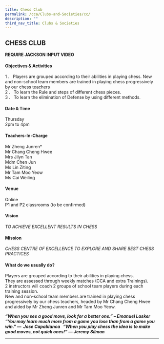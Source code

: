 ```yaml
---
title: Chess Club
permalink: /cca/Clubs-and-Societies/cc/
description: ""
third_nav_title: Clubs & Societies
---
```

## CHESS CLUB

**REQUIRE JACKSON INPUT VIDEO**

#### Objectives & Activities

1 \.   Players are grouped according to their abilities in playing chess. New and non-school team members are trained in playing chess progressively by our chess teachers<br>
2 \.   To learn the Rule and steps of different chess pieces. <br>
3 \.   To learn the elimination of Defense by using different methods.

#### Date & Time

Thursday<br>
2pm to 4pm

#### Teachers-In-Charge

Mr Zheng Junren\*<br>
Mr Chang Cheng Hwee<br>
Mrs Jilyn Tan  <br>
Mdm Chen Jun<br>
Ms Lin Ziting<br>
Mr Tam Moo Yeow<br>
Ms Cai Weiling

#### Venue

Online<br>
P1 and P2 classrooms (to be confirmed)

#### Vision

_TO ACHIEVE EXCELLENT RESULTS IN CHESS_

#### Mission

_CHESS CENTRE OF EXCELLENCE TO EXPLORE AND SHARE BEST CHESS PRACTICES_

#### What do we usually do?

Players are grouped according to their abilities in playing chess. <br>
They are assessed through weekly matches (CCA and extra Trainings). <br>
2 instructors will coach 2 groups of school team players during each training session. <br>
New and non-school team members are trained in playing chess progressively by our chess teachers, headed by Mr Chang Cheng Hwee and aided by Mr Zheng Junren and Mr Tam Moo Yeow.

**_“When you see a good move, look for a better one.” – Emanuel Lasker   “You may learn much more from a game you lose than from a game you win.” —  Jose Capablanca   “When you play chess the idea is to make good moves, not quick ones!” — Jeremy Silman_**

---

